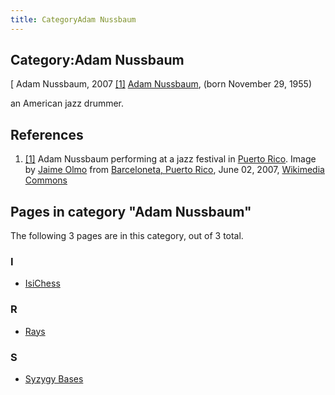 ```yaml
---
title: CategoryAdam Nussbaum
---
```

## Category:Adam Nussbaum



\[ Adam Nussbaum, 2007 <a id="cite-note-1" href="#cite-ref-1">[1]</a>
[Adam Nussbaum](https://en.wikipedia.org/wiki/Adam_Nussbaum), (born November 29, 1955)

an American jazz drummer.

## References

1. <a id="cite-ref-1" href="#cite-note-1">[1]</a> Adam Nussbaum performing at a jazz festival in [Puerto Rico](https://en.wikipedia.org/wiki/Puerto_Rico). Image by [Jaime Olmo](https://www.flickr.com/people/54873598@N00) from [Barceloneta, Puerto Rico](https://en.wikipedia.org/wiki/Barceloneta,_Puerto_Rico), June 02, 2007, [Wikimedia Commons](https://en.wikipedia.org/wiki/Wikimedia_Commons)

## Pages in category "Adam Nussbaum"

The following 3 pages are in this category, out of 3 total.

### I

- [IsiChess](IsiChess "IsiChess")

### R

- [Rays](Rays "Rays")

### S

- [Syzygy Bases](Syzygy_Bases "Syzygy Bases")

